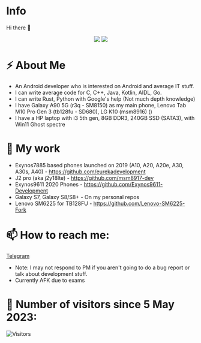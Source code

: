 # Info
 Hi there 👋
<p align="center">
 <img src="https://raw.githubusercontent.com/roynatech2544/readme-generator/master/generated/languages.svg"/>
 <img src="https://raw.githubusercontent.com/roynatech2544/readme-generator/master/generated/overview.svg"/>
</p>

# ⚡ About Me
- An Android developer who is interested on Android and average IT stuff.
- I can write average code for C, C++, Java, Kotlin, AIDL, Go.
- I can write Rust, Python with Google's help (Not much depth knowledge)
- I have Galaxy A90 5G (r3q - SM8150) as my main phone, Lenovo Tab M10 Pro Gen 3 (tb128fu - SD680), LG K10 (msm8916) ()
- I have a HP laptop with i3 5th gen, 8GB DDR3, 240GB SSD (SATA3), with Win11 Ghost spectre 

# 🔭 My work
- Exynos7885 based phones launched on 2019 (A10, A20, A20e, A30, A30s, A40) - https://github.com/eurekadevelopment
- J2 pro (aka j2y18lte) - https://github.com/msm8917-dev
- Exynos9611 2020 Phones - https://github.com/Exynos9611-Development
- Galaxy S7, Galaxy S8/S8+ - On my personal repos
- Lenovo SM6225 for TB128FU - https://github.com/Lenovo-SM6225-Fork
 
# 📫 How to reach me:
[Telegram](https://t.me/roynatech)
- Note: I may not respond to PM if you aren't going to do a bug report or talk about development stuff.
- Currently AFK due to exams

# 🤔 Number of visitors since 5 May 2023:
![Visitors](https://komarev.com/ghpvc/?username=roynatech2544)
